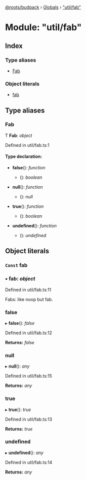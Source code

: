 [@roots/budpack](../README.md) › [Globals](../globals.md) › ["util/fab"](_util_fab_.md)

# Module: "util/fab"

## Index

### Type aliases

* [Fab](_util_fab_.md#fab)

### Object literals

* [fab](_util_fab_.md#const-fab)

## Type aliases

###  Fab

Ƭ **Fab**: *object*

Defined in util/fab.ts:1

#### Type declaration:

* **false**(): *function*

  * (): *boolean*

* **null**(): *function*

  * (): *null*

* **true**(): *function*

  * (): *boolean*

* **undefined**(): *function*

  * (): *undefined*

## Object literals

### `Const` fab

### ▪ **fab**: *object*

Defined in util/fab.ts:11

Fabs: like noop but fab.

###  false

▸ **false**(): *false*

Defined in util/fab.ts:12

**Returns:** *false*

###  null

▸ **null**(): *any*

Defined in util/fab.ts:15

**Returns:** *any*

###  true

▸ **true**(): *true*

Defined in util/fab.ts:13

**Returns:** *true*

###  undefined

▸ **undefined**(): *any*

Defined in util/fab.ts:14

**Returns:** *any*
